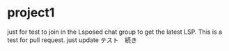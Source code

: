 # project1
just for test
to join in the Lsposed chat group to get the latest LSP.
This is a test for pull request.
just update
テスト　続き
